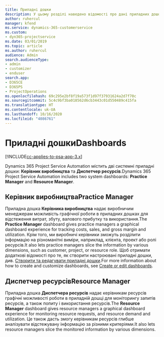 ```yaml
---
title: Приладні дошки
description: У цьому розділі наведено відомості про дані приладних дошок для звітування, включених до програми Dynamics 365 Project Service Automation.
author: ruhercul
manager: kfend
ms.service: dynamics-365-customerservice
ms.custom:
- dyn365-projectservice
ms.date: 03/01/2019
ms.topic: article
ms.author: ruhercul
audience: Admin
search.audienceType:
- admin
- customizer
- enduser
search.app:
- D365CE
- D365PS
- ProjectOperations
ms.openlocfilehash: 69c295e2bf8f19a573f1d97f37931624a2d7f70c
ms.sourcegitcommit: 5c4c9bf3ba018562d6cb3443c01d550489c415fa
ms.translationtype: HT
ms.contentlocale: uk-UA
ms.lasthandoff: 10/16/2020
ms.locfileid: "4086761"
---
```

# <a name="dashboards"></a><span data-ttu-id="d71cd-103">Приладні дошки</span><span class="sxs-lookup"><span data-stu-id="d71cd-103">Dashboards</span></span>

[!INCLUDE[cc-applies-to-psa-app-3.x](../includes/cc-applies-to-psa-app-3x.md)]

<span data-ttu-id="d71cd-104">Dynamics 365 Project Service Automation містить дві системні приладні дошки: **Керівник виробництва** та **Диспетчер ресурсів**.</span><span class="sxs-lookup"><span data-stu-id="d71cd-104">Dynamics 365 Project Service Automation includes two system dashboards: **Practice Manager** and **Resource Manager**.</span></span>

## <a name="practice-manager"></a><span data-ttu-id="d71cd-105">Керівник виробництва</span><span class="sxs-lookup"><span data-stu-id="d71cd-105">Practice Manager</span></span> 

<span data-ttu-id="d71cd-106">Приладна дошка **Керівника виробництва** надає виробничим менеджерам можливість графічної роботи в приладних дошках для відстеження витрат, збуту, валового прибутку та використання.</span><span class="sxs-lookup"><span data-stu-id="d71cd-106">The **Practice Manager** dashboard gives practice managers a graphical dashboard experience for tracking costs, sales, and gross margin and utilization.</span></span> <span data-ttu-id="d71cd-107">Крім того, ми виробничі керівники зможуть розділити інформацію на різноманітні виміри, наприклад, клієнта, проект або ролі ресурсів.</span><span class="sxs-lookup"><span data-stu-id="d71cd-107">It also lets practice managers slice the information by various dimensions, such as customer, project, or resource role.</span></span> <span data-ttu-id="d71cd-108">Щоб отримати додаткові відомості про те, як створити настроювані приладні дошки, див. [Створити та редагувати приладні дошки](https://docs.microsoft.com/dynamics365/customerengagement/on-premises/customize/create-edit-dashboards).</span><span class="sxs-lookup"><span data-stu-id="d71cd-108">For more information about how to create and customize dashboards, see [Create or edit dashboards](https://docs.microsoft.com/dynamics365/customerengagement/on-premises/customize/create-edit-dashboards).</span></span>

## <a name="resource-manager"></a><span data-ttu-id="d71cd-109">Диспетчер ресурсів</span><span class="sxs-lookup"><span data-stu-id="d71cd-109">Resource Manager</span></span> 

<span data-ttu-id="d71cd-110">Приладна дошка **Диспетчера ресурсів** надає керівникам ресурсів графічні можливості роботи в приладній дошці для моніторингу запитів ресурсів, а також попиту і використання ресурсів.</span><span class="sxs-lookup"><span data-stu-id="d71cd-110">The **Resource Manager** dashboard gives resource managers a graphical dashboard experience for monitoring resource requests, and resource demand and utilization.</span></span> <span data-ttu-id="d71cd-111">Це також дасть змогу керівникам ресурсів глибше аналізувати відстежувану інформацію за різними критеріями.</span><span class="sxs-lookup"><span data-stu-id="d71cd-111">It also lets resource managers slice the monitored information by various dimensions.</span></span>
